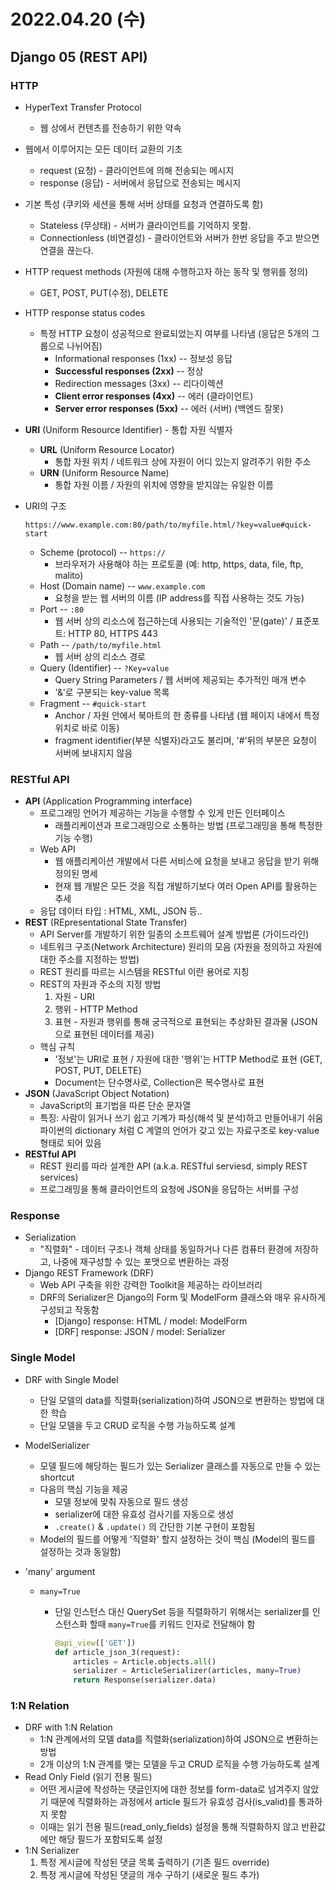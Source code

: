 # 2022.04.20 (수)

## Django 05 (REST API)



### HTTP

- HyperText Transfer Protocol

  - 웹 상에서 컨텐츠를 전송하기 위한 약속

- 웹에서 이루어지는 모든 데이터 교환의 기초

  - request (요청) - 클라이언트에 의해 전송되는 메시지
  - response (응답) - 서버에서 응답으로 전송되는 메시지

- 기본 특성 (쿠키와 세션을 통해 서버 상태를 요청과 연결하도록 함)

  - Stateless (무상태) - 서버가 클라이언트를 기억하지 못함.
  - Connectionless (비연결성) - 클라이언트와 서버가 한번 응답을 주고 받으면 연결을 끊는다.

- HTTP request methods (자원에 대해 수행하고자 하는 동작 및 행위를 정의)

  - GET, POST, PUT(수정), DELETE

- HTTP response status codes

  - 특정 HTTP 요청이 성공적으로 완료되었는지 여부를 나타냄 (응답은 5개의 그룹으로 나뉘어짐)
    - Informational responses (1xx)  --  정보성 응답
    - **Successful responses (2xx)**  --  정상
    - Redirection messages (3xx)  --  리다이렉션
    - **Client error responses (4xx)**  --  에러 (클라이언트)
    - **Server error responses (5xx)**  --  에러 (서버)  (백엔드 잘못)

- **URI** (Uniform Resource Identifier) - 통합 자원 식별자

  - **URL** (Uniform Resource Locator)
    - 통합 자원 위치 / 네트워크 상에 자원이 어디 있는지 알려주기 위한 주소
  - **URN** (Uniform Resource Name)
    - 통합 자원 이름 / 자원의 위치에 영향을 받지않는 유일한 이름

- URI의 구조

  `https://www.example.com:80/path/to/myfile.html/?key=value#quick-start`

  - Scheme (protocol)  --  `https://`
    - 브라우저가 사용해야 하는 프로토콜 (예: http, https, data, file, ftp, malito)
  - Host (Domain name)  --  `www.example.com`
    - 요청을 받는 웹 서버의 이름 (IP address를 직접 사용하는 것도 가능)
  - Port  --  `:80`
    - 웹 서버 상의 리소스에 접근하는데 사용되는 기술적인 '문(gate)' / 표준포트: HTTP 80, HTTPS 443
  - Path  --  `/path/to/myfile.html`
    - 웹 서버 상의 리소스 경로
  - Query (Identifier)  --  `?Key=value`
    - Query String Parameters / 웹 서버에 제공되는 추가적인 매개 변수
    - '&'로 구분되는 key-value 목록
  - Fragment  --  `#quick-start`
    - Anchor / 자원 안에서 북마트의 한 종류를 나타냄 (웹 페이지 내에서 특정 위치로 바로 이동)
    - fragment identifier(부분 식별자)라고도 불리며, '#'뒤의 부분은 요청이 서버에 보내지지 않음



### RESTful API

- **API** (Application Programming interface)
  - 프로그래밍 언어가 제공하는 기능을 수행할 수 있게 만든 인터페이스
    - 래플리케이션과 프로그래밍으로 소통하는 방법 (프로그래밍을 통해 특정한 기능 수행)
  - Web API
    - 웹 애플리케이션 개발에서 다른 서비스에 요청을 보내고 응답을 받기 위해 정의된 명세
    - 현재 웹 개발은 모든 것을 직접 개발하기보다 여러 Open API를 활용하는 추세
  - 응답 데이터 타입 : HTML, XML, JSON 등..
- **REST** (REpresentational State Transfer)
  - API Server를 개발하기 위한 일종의 소프트웨어 설계 방법론 (가이드라인)
  - 네트워크 구조(Network Architecture) 원리의 모음 (자원을 정의하고 자원에 대한 주소를 지정하는 방법)
  - REST 원리를 따르는 시스템을 RESTful 이란 용어로 지칭
  - REST의 자원과 주소의 지정 방법
    1. 자원 - URI
    2. 행위 - HTTP Method
    3. 표현 - 자원과 행위를 통해 궁극적으로 표현되는 추상화된 결과물 (JSON으로 표현된 데이터를 제공)
  - 핵심 규칙
    - '정보'는 URI로 표현 / 자원에 대한 '행위'는 HTTP Method로 표현 (GET, POST, PUT, DELETE)
    - Document는 단수명사로, Collection은 복수명사로 표현
- **JSON** (JavaScript Object Notation)
  - JavaScript의 표기법을 따른 단순 문자열
  - 특징: 사람이 읽거나 쓰기 쉽고 기계가 파싱(해석 및 분석)하고 만들어내기 쉬움
              파이썬의 dictionary 처럼 C 계열의 언어가 갖고 있는 자료구조로 key-value 형태로 되어 있음
- **RESTful API**
  - REST 원리를 따라 설계한 API (a.k.a. RESTful serviesd, simply REST services)
  - 프로그래밍을 통해 클라이언트의 요청에 JSON을 응답하는 서버를 구성



### Response

- Serialization
  - "직렬화" - 데이터 구조나 객체 상태를 동일하거나 다른 컴퓨터 환경에 저장하고, 나중에 재구성할 수 있는 포맷으로 변환하는 과정
- Django REST Framework (DRF)
  - Web API 구축을 위한 강력한 Toolkit을 제공하는 라이브러리
  - DRF의 Serializer은 Django의 Form 및 ModelForm 클래스와 매우 유사하게 구성되고 작동함
    - [Django] response: HTML / model: ModelForm
    - [DRF]  response: JSON / model: Serializer



### Single Model

- DRF with Single Model

  - 단일 모델의 data를 직렬화(serialization)하여 JSON으로 변환하는 방법에 대한 학습
  - 단일 모델을 두고 CRUD 로직을 수행 가능하도록 설계

- ModelSerializer

  - 모델 필드에 해당하는 필드가 있는 Serializer 클래스를 자동으로 만들 수 있는 shortcut
  - 다음의 핵심 기능을 제공
    - 모델 정보에 맞춰 자동으로 필드 생성
    - serializer에 대한 유효성 검사기를 자동으로 생성
    - `.create()` & `.update()` 의 간단한 기본 구현이 포함됨
  - Model의 필드를 어떻게 '직렬화' 할지 설정하는 것이 핵심 (Model의 필드를 설정하는 것과 동일함)

- 'many' argument

  - `many=True`

    - 단일 인스턴스 대신 QuerySet 등을 직렬화하기 위해서는 serializer를 인스턴스화 할때 `many=True`를 키워드 인자로 전달해야 함

      ```python
      @api_view(['GET'])
      def article_json_3(request):
          articles = Article.objects.all()
          serializer = ArticleSerializer(articles, many=True)
          return Response(serializer.data)
      ```



### 1:N Relation

- DRF with 1:N Relation
  - 1:N 관계에서의 모델 data를 직렬화(serialization)하여 JSON으로 변환하는 방법
  - 2개 이상의 1:N 관계를 맺는 모델을 두고 CRUD 로직을 수행 가능하도록 설계
- Read Only Field (읽기 전용 필드)
  - 어떤 게시글에 작성하는 댓글인지에 대한 정보를 form-data로 넘겨주지 않았기 때문에 직렬화하는 과정에서 article 필드가 유효성 검사(is_valid)를 통과하지 못함
  - 이때는 읽기 전용 필드(read_only_fields) 설정을 통해 직렬화하지 않고 반환값에만 해당 필드가 포함되도록 설정
- 1:N Serializer
  1. 특정 게시글에 작성된 댓글 목록 출력하기 (기존 필드 override)
  2. 특정 게시글에 작성된 댓글의 개수 구하기 (새로운 필드 추가)
